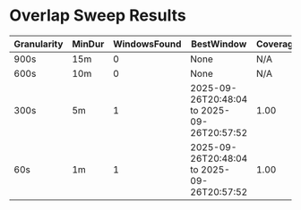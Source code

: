 # Overlap Sweep Results

| Granularity | MinDur | WindowsFound | BestWindow | Coverage | Analyses |
|-------------|--------|--------------|------------|----------|----------|
| 900s | 15m | 0 | None | N/A | None |
| 600s | 10m | 0 | None | N/A | None |
| 300s | 5m | 1 | 2025-09-26T20:48:04 to 2025-09-26T20:57:52 | 1.00 | InfoShare, Spread_Convergence, Invariance |
| 60s | 1m | 1 | 2025-09-26T20:48:04 to 2025-09-26T20:57:52 | 1.00 | InfoShare, Spread_Convergence, Lead_Lag |
